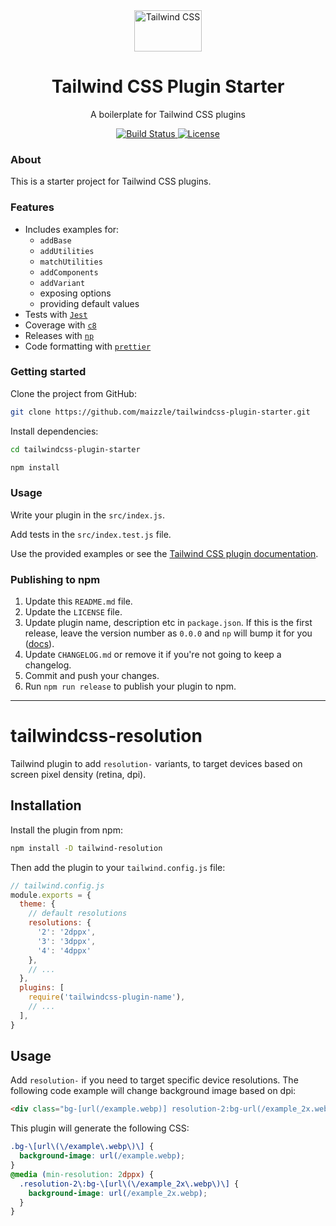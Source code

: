 <div align="center">
  <img src="./.github/tailwindcss-mark.svg" alt="Tailwind CSS" width="108" height="66">
  <h1>Tailwind CSS Plugin Starter</h1>
  <p>A boilerplate for Tailwind CSS plugins</p>

  <p>
    <a href="https://github.com/cossssmin/tailwindcss-plugin-starter/actions">
      <img src="https://github.com/cossssmin/tailwindcss-plugin-starter/actions/workflows/nodejs.yml/badge.svg" alt="Build Status">
    </a>
    <a href="https://github.com/cossssmin/tailwindcss-plugin-starter/blob/main/LICENSE">
      <img src="https://img.shields.io/github/license/maizzle/tailwindcss-plugin-starter" alt="License">
    </a>
  </p>
</div>

### About

This is a starter project for Tailwind CSS plugins.

### Features

- Includes examples for:
  - `addBase`
  - `addUtilities`
  - `matchUtilities`
  - `addComponents`
  - `addVariant`
  - exposing options
  - providing default values
- Tests with [`Jest`](https://jestjs.io/)
- Coverage with [`c8`](https://github.com/bcoe/c8)
- Releases with [`np`](https://github.com/sindresorhus/np)
- Code formatting with [`prettier`](https://prettier.io/)

### Getting started

Clone the project from GitHub:

```sh
git clone https://github.com/maizzle/tailwindcss-plugin-starter.git
```

Install dependencies:

```sh
cd tailwindcss-plugin-starter

npm install
```

### Usage

Write your plugin in the `src/index.js`.

Add tests in the `src/index.test.js` file.

Use the provided examples or see the [Tailwind CSS plugin documentation](https://tailwindcss.com/docs/plugins).

### Publishing to npm

1. Update this `README.md` file.
1. Update the `LICENSE` file.
1. Update plugin name, description etc in `package.json`. If this is the first release, leave the version number as `0.0.0` and `np` will bump it for you ([docs](https://github.com/sindresorhus/np#initial-version)).
1. Update `CHANGELOG.md` or remove it if you're not going to keep a changelog.
1. Commit and push your changes.
1. Run `npm run release` to publish your plugin to npm.

---

# tailwindcss-resolution

Tailwind plugin to add `resolution-` variants, to target devices based on screen pixel density (retina, dpi).

## Installation

Install the plugin from npm:

```sh
npm install -D tailwind-resolution
```

Then add the plugin to your `tailwind.config.js` file:

```js
// tailwind.config.js
module.exports = {
  theme: {
    // default resolutions
    resolutions: {
      '2': '2dppx',
      '3': '3dppx',
      '4': '4dppx'
    },
    // ...
  },
  plugins: [
    require('tailwindcss-plugin-name'),
    // ...
  ],
}
```

## Usage

Add `resolution-` if you need to target specific device resolutions. The following code example will change background image based on dpi:

```html
<div class="bg-[url(/example.webp)] resolution-2:bg-url(/example_2x.webp)"></div>
```

This plugin will generate the following CSS:

```css
.bg-\[url\(\/example\.webp\)\] {
  background-image: url(/example.webp);
}
@media (min-resolution: 2dppx) {
  .resolution-2\:bg-\[url\(\/example_2x\.webp\)\] {
    background-image: url(/example_2x.webp);
  }
}
```

